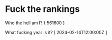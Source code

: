 # Fuck the rankings

Who the hell am I?
{ 561600 }

What fucking year is it?
[ 2024-02-14T12:00:00Z ]
